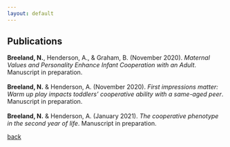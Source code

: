 ```yaml
---
layout: default
---
```


## Publications

**Breeland, N.**, Henderson, A., & Graham, B. (November 2020). *Maternal Values and Personality Enhance Infant Cooperation with an Adult*. Manuscript in preparation. <br><br>
**Breeland, N.** & Henderson, A. (November 2020). *First impressions matter: Warm up play impacts toddlers’ cooperative ability with a same-aged peer*. Manuscript in preparation. <br><br>
**Breeland, N.** & Henderson, A. (January 2021). *The cooperative phenotype in the second year of life*. Manuscript in preparation.

[back](./)
